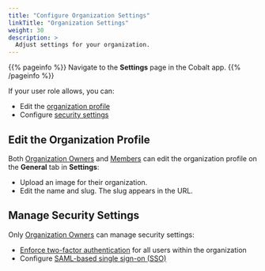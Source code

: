 ```yaml
---
title: "Configure Organization Settings"
linkTitle: "Organization Settings"
weight: 30
description: >
  Adjust settings for your organization.
---
```


{{% pageinfo %}}
Navigate to the **Settings** page in the Cobalt app.
{{% /pageinfo %}}

If your user role allows, you can:

- Edit the [organization profile](#edit-the-organization-profile)
- Configure [security settings](#manage-security-settings)

## Edit the Organization Profile

Both [Organization Owners](/getting-started/glossary/#organization-owner) and [Members](/getting-started/glossary/#organization-member) can edit the organization profile on the **General** tab in **Settings**:

- Upload an image for their organization.
- Edit the name and slug. The slug appears in the URL.

## Manage Security Settings

Only [Organization Owners](/getting-started/glossary/#organization-owner) can manage security settings:

- [Enforce two-factor authentication](/platform-deep-dive/collaboration/organization/organization-settings/enforce-2fa/) for all users within the organization
- Configure [SAML-based single sign-on (SSO)](/platform-deep-dive/collaboration/organization/organization-settings/saml-sso/)
